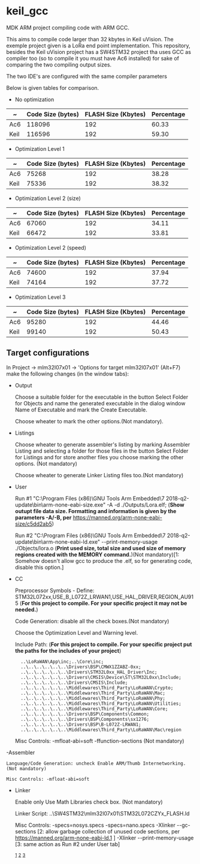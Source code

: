 # keil_gcc
MDK ARM project compiling code with ARM GCC. 

This aims to compile code larger than 32 kbytes in Keil uVision. The exemple project given is a LoRa end point implementation. This repository, besides the Keil uVision project has a SW4STM32 project tha uses GCC as compiler too (so to compile it you must have Ac6 installed) for sake of comparing the two compiling output sizes.

The two IDE's are configured with the same compiler parameters

Below is given tables for comparison.

- No optimization

 ~   |  Code Size (bytes) | FLASH Size (Kbytes) | Percentage 
-----|--------------------|---------------------|-----------
Ac6  |       118096       |         192         |   60.33   
Keil |       116596       |         192         |   59.30   

- Optimization Level 1

 ~   |  Code Size (bytes) | FLASH Size (Kbytes) | Percentage 
-----|--------------------|---------------------|-----------
Ac6  |      75268         |         192         |   38.28   
Keil |      75336         |         192         |   38.32   

- Optimization Level 2 (size)

 ~   |  Code Size (bytes) | FLASH Size (Kbytes) | Percentage 
-----|--------------------|---------------------|-----------
Ac6  |      67060         |         192         |   34.11   
Keil |      66472         |         192         |   33.81   

- Optimization Level 2 (speed)

 ~   |  Code Size (bytes) | FLASH Size (Kbytes) | Percentage 
-----|--------------------|---------------------|-----------
Ac6  |      74600         |         192         |   37.94   
Keil |      74164         |         192         |   37.72   

- Optimization Level 3

 ~   |  Code Size (bytes) | FLASH Size (Kbytes) | Percentage 
-----|--------------------|---------------------|-----------
Ac6  |      95280         |         192         |   44.46   
Keil |      99140         |         192         |   50.43   

## Target configurations
In Project -> mlm32l07x01 -> 'Options for target mlm32l07x01' (Alt+F7) make the following changes (in the window tabs):

- Output

	Choose a suitable folder for the executable in the button Select Folder for Objects and name the generated executable in the dialog window Name of Executable and mark the Create Executable.

	Choose wheater to mark the other options.(Not mandatory).

- Listings

	Choose wheater to generate assembler's listing by marking Assembler Listing and selecting a folder for those files in the button Select Folder for Listings and for store another files you choose marking the other options. (Not mandatory)

	Choose wheater to generate Linker Listing files too.(Not mandatory)

- User

	Run #1 "C:\Program Files (x86)\GNU Tools Arm Embedded\7 2018-q2-update\bin\arm-none-eabi-size.exe" -A -d ./Outputs/Lora.elf; (**Show outupt file data size. Formatting and information is given by the parameters -A/-B, per** https://manned.org/arm-none-eabi-size/c5dd2ab5)

 	Run #2 "C:\Program Files (x86)\GNU Tools Arm Embedded\7 2018-q2-update\bin\arm-none-eabi-ld.exe" --print-memory-usage ./Objects/lora.o (**Print used size, total size and used size of memory regions created with the MEMORY command.**)(Not mandatory)[<a name="memory-usage">1</a>: Somehow doesn't allow gcc to produce the .elf, so for generating code, disable this option.]

- CC

	Preprocessor Symbols - Define: STM32L072xx,USE_B_L072Z_LRWAN1,USE_HAL_DRIVER,REGION_AU915 (**For this project to compile. For your specific project it may not be needed.**)

	Code Generation: disable all the check boxes.(Not mandatory)

	Choose the Optimization Level and Warning level.

	Include Path: (**For this project to compile. For your specific project put the paths for the includes of your project**)

		..\LoRaWAN\App\inc;..\Core\inc;
		..\..\..\..\..\..\Drivers\BSP\CMWX1ZZABZ-0xx;
		..\..\..\..\..\..\Drivers\STM32L0xx_HAL_Driver\Inc;
		..\..\..\..\..\..\Drivers\CMSIS\Device\ST\STM32L0xx\Include;
		..\..\..\..\..\..\Drivers\CMSIS\Include;
		..\..\..\..\..\..\Middlewares\Third_Party\LoRaWAN\Crypto;
		..\..\..\..\..\..\Middlewares\Third_Party\LoRaWAN\Mac;
		..\..\..\..\..\..\Middlewares\Third_Party\LoRaWAN\Phy;
		..\..\..\..\..\..\Middlewares\Third_Party\LoRaWAN\Utilities;
		..\..\..\..\..\..\Middlewares\Third_Party\LoRaWAN\Core;
		..\..\..\..\..\..\Drivers\BSP\Components\Common;
		..\..\..\..\..\..\Drivers\BSP\Components\sx1276;
		..\..\..\..\..\..\Drivers\BSP\B-L072Z-LRWAN1;
		..\..\..\..\..\..\Middlewares\Third_Party\LoRaWAN\Mac\region

	Misc Controls: -mfloat-abi=soft -ffunction-sections (Not mandatory)

-Assembler

	Language/Code Generation: uncheck Enable ARM/Thumb Internetworking.(Not mandatory)

	Misc Controls: -mfloat-abi=soft

- Linker
	
	Enable only Use Math Libraries check box. (Not mandatory)

	Linker Script: ..\SW4STM32\mlm32l07x01\STM32L072CZYx_FLASH.ld

	Misc Controls: -specs=nosys.specs
                   -specs=nano.specs
                   -Xlinker --gc-sections [<a name="garbage-collector">2</a>: allow garbage collection of unused code sections, per https://manned.org/arm-none-eabi-ld.1 ]
                   -Xlinker --print-memory-usage [<a name="memory-usage2">3</a>: same action as Run #2 under User tab]

 	<sup>[1](#memory-usage1)</sup>
 	<sup>[2](#garbage-collector)</sup>
 	<sup>[3](#memory-usage2)</sup>

